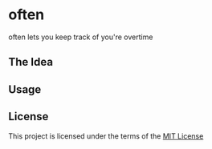 # often
often lets you keep track of you're overtime

## The Idea

## Usage

## License
This project is licensed under the terms of the [MIT License](https://github.com/cngJo/often/blob/master/LICENSE)